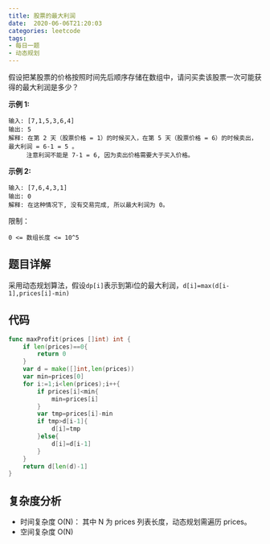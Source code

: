 ```yaml
---
title: 股票的最大利润
date:  2020-06-06T21:20:03
categories: leetcode
tags:
- 每日一题
- 动态规划
---
```


假设把某股票的价格按照时间先后顺序存储在数组中，请问买卖该股票一次可能获得的最大利润是多少？

 

**示例 1:**

```
输入: [7,1,5,3,6,4]
输出: 5
解释: 在第 2 天（股票价格 = 1）的时候买入，在第 5 天（股票价格 = 6）的时候卖出，最大利润 = 6-1 = 5 。
     注意利润不能是 7-1 = 6, 因为卖出价格需要大于买入价格。	
```



**示例 2:**

```
输入: [7,6,4,3,1]
输出: 0
解释: 在这种情况下, 没有交易完成, 所以最大利润为 0。
```


限制：

`0 <= 数组长度 <= 10^5`

## 题目详解

采用动态规划算法，假设`dp[i]`表示到第i位的最大利润，`d[i]=max(d[i-1],prices[i]-min)`

## 代码

```go
func maxProfit(prices []int) int {
    if len(prices)==0{
        return 0
    }
    var d = make([]int,len(prices))
    var min=prices[0]
    for i:=1;i<len(prices);i++{
        if prices[i]<min{
            min=prices[i]
        }
        var tmp=prices[i]-min
        if tmp>d[i-1]{
            d[i]=tmp
        }else{
            d[i]=d[i-1]
        }
    }
    return d[len(d)-1]
}
```

## 复杂度分析

+ 时间复杂度 O(N)： 其中 N 为 prices 列表长度，动态规划需遍历 prices。
+ 空间复杂度 O(N)
